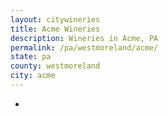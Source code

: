 ```yaml
---
layout: citywineries
title: Acme Wineries
description: Wineries in Acme, PA
permalink: /pa/westmoreland/acme/
state: pa
county: westmoreland
city: acme
---
```

-
